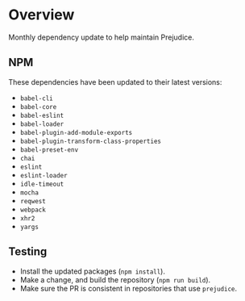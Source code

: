 # Overview
Monthly dependency update to help maintain Prejudice.

## NPM
These dependencies have been updated to their latest versions:
- `babel-cli`
- `babel-core`
- `babel-eslint`
- `babel-loader`
- `babel-plugin-add-module-exports`
- `babel-plugin-transform-class-properties`
- `babel-preset-env`
- `chai`
- `eslint`
- `eslint-loader`
- `idle-timeout`
- `mocha`
- `reqwest`
- `webpack`
- `xhr2`
- `yargs`

## Testing
- Install the updated packages (`npm install`).
- Make a change, and build the repository (`npm run build`).
- Make sure the PR is consistent in repositories that use `prejudice`.

